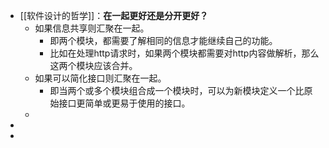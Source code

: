 - [[软件设计的哲学]]：**在一起更好还是分开更好？**
	- 如果信息共享则汇聚在一起。
		- 即两个模块，都需要了解相同的信息才能继续自己的功能。
		- 比如在处理http请求时，如果两个模块都需要对http内容做解析，那么这两个模块应该合并。
	- 如果可以简化接口则汇聚在一起。
		- 即当两个或多个模块组合成一个模块时，可以为新模块定义一个比原始接口更简单或更易于使用的接口。
	-
-
-